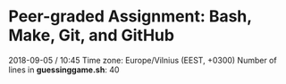 # Peer-graded Assignment: Bash, Make, Git, and GitHub
2018-09-05 / 10:45
                       Time zone: Europe/Vilnius (EEST, +0300)
Number of lines in **guessinggame.sh**:
40
